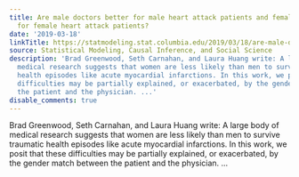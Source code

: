 ```yaml
---
title: Are male doctors better for male heart attack patients and female doctors better
  for female heart attack patients?
date: '2019-03-18'
linkTitle: https://statmodeling.stat.columbia.edu/2019/03/18/are-male-doctors-better-for-male-heart-attack-patients-and-female-doctors-better-for-female-heart-attack-patients/
source: Statistical Modeling, Causal Inference, and Social Science
description: 'Brad Greenwood, Seth Carnahan, and Laura Huang write: A large body of
  medical research suggests that women are less likely than men to survive traumatic
  health episodes like acute myocardial infarctions. In this work, we posit that these
  difficulties may be partially explained, or exacerbated, by the gender match between
  the patient and the physician. ...'
disable_comments: true
---
```

Brad Greenwood, Seth Carnahan, and Laura Huang write: A large body of medical research suggests that women are less likely than men to survive traumatic health episodes like acute myocardial infarctions. In this work, we posit that these difficulties may be partially explained, or exacerbated, by the gender match between the patient and the physician. ...